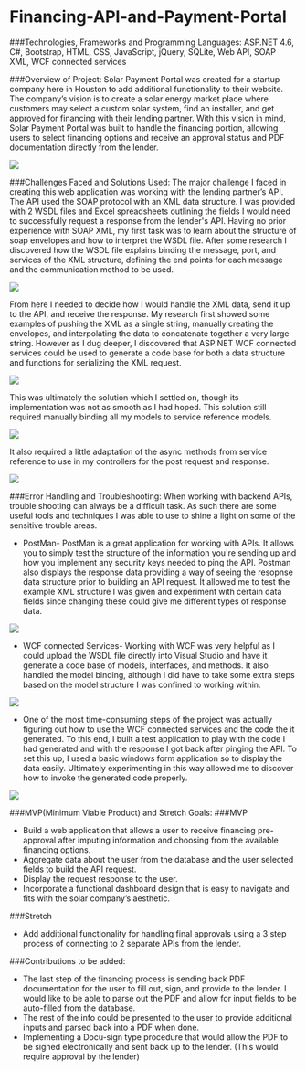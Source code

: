 # Financing-API-and-Payment-Portal
 
###Technologies, Frameworks and Programming Languages:
ASP.NET 4.6, C#, Bootstrap, HTML, CSS, JavaScript, jQuery, SQLite, Web API, SOAP XML, WCF connected services

###Overview of Project:
Solar Payment Portal was created for a startup company here in Houston to add additional functionality to their website. The company’s vision is to create a solar energy market place where customers may select a custom solar system, find an installer, and get approved for financing with their lending partner.  With this vision in mind, Solar Payment Portal was built to handle the financing portion, allowing users to select financing options and receive an approval status and PDF documentation directly from the lender. 

<img src="./Screenshots/SolarPP_Financing.png"/>

###Challenges Faced and Solutions Used:
The major challenge I faced in creating this web application was working with the lending partner’s API. The API used the SOAP protocol with an XML data structure. I was provided with 2 WSDL files and Excel spreadsheets outlining the fields I would need to successfully request a response from the lender's API. Having no prior experience with SOAP XML, my first task was to learn about the structure of soap envelopes and how to interpret the WSDL file. After some research I discovered how the WSDL file explains binding the message, port, and services of the XML structure, defining the end points for each message and the communication method to be used. 

<img src="./Screenshots/SolarPP_WSDL.png"/>

From here I needed to decide how I would handle the XML data, send it up to the API, and receive the response. My research first showed some examples of pushing the XML as a single string, manually creating the envelopes, and interpolating the data to concatenate together a very large string. However as I dug deeper, I discovered that ASP.NET WCF connected services could be used to generate a code base for both a data structure and functions for serializing the XML request. 

<img src="./Screenshots/SolarPP_WCFmodel.png"/>

This was ultimately the solution which I settled on, though its implementation was not as smooth as I had hoped. This solution still required manually binding all my models to service reference models.  

<img src="./Screenshots/SolarPP_model.png"/>

It also required a little adaptation of the async methods from service reference to use in my controllers for the post request and response. 

<img src="./Screenshots/SolarPP_WCFfunction.png"/>

###Error Handling and Troubleshooting:
When working with backend APIs, trouble shooting can always be a difficult task. As such there are some useful tools and techniques I was able to use to shine a light on some of the sensitive trouble areas. 

- PostMan- PostMan is a great application for working with APIs. It allows you to simply test the structure of the information you're sending up and how you implement any security keys needed to ping the API. Postman also displays the response data providing a way of seeing the resopnse data structure prior to building an API request.  It allowed me to test the example XML structure I was given and experiment with certain data fields since changing these could give me different types of response data. 

<img src="./Screenshots/SolarPP_PostManResponse.png"/>

- WCF connected Services- Working with WCF was very helpful as I could upload the WSDL file directly into Visual Studio and have it generate a code base of models, interfaces, and methods. It also handled the model binding, although I did have to take some extra steps based on the model structure I was confined to working within. 

<img src="./Screenshots/SolarPP_WCFcode.png"/>

- One of the most time-consuming steps of the project was actually figuring out how to use the WCF connected services and the code the it generated. To this end, I built a test application to play with the code I had generated and with the response I got back after pinging the API. To set this up, I used a basic windows form application so to display the data easily. Ultimately experimenting in this way allowed me to discover how to invoke the generated code properly. 

<img src="./Screenshots/SolarPP_TestForm.png"/>

###MVP(Minimum Viable Product) and Stretch Goals:
###MVP
- Build a web application that allows a user to receive financing pre-approval after imputing information and choosing from the available financing options. 
- Aggregate data about the user from the database and the user selected fields to build the API request.
- Display the request response to the user. 
- Incorporate a functional dashboard design that is easy to navigate and fits with the solar company’s aesthetic.

###Stretch
- Add additional functionality for handling final approvals using a 3 step process of connecting to 2 separate APIs from the lender. 


###Contributions to be added:

- The last step of the financing process is sending back PDF documentation for the user to fill out, sign, and provide to the lender. I would like to be able to parse out the PDF and allow for input fields to be auto-filled from the database. 
- The rest of the info could be presented to the user to provide additional inputs and parsed back into a PDF when done. 
- Implementing a Docu-sign type procedure that would allow the PDF to be signed electronically and sent back up to the lender. (This would require approval by the lender)
